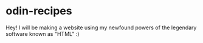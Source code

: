 # odin-recipes

Hey! I will be making a website using my newfound powers of the legendary software known as "HTML" :)